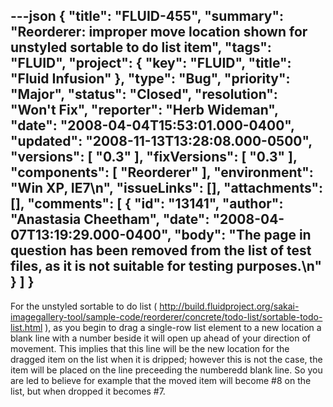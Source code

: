 ---json
{
  "title": "FLUID-455",
  "summary": "Reorderer: improper move location shown for unstyled sortable to do list item",
  "tags": "FLUID",
  "project": {
    "key": "FLUID",
    "title": "Fluid Infusion"
  },
  "type": "Bug",
  "priority": "Major",
  "status": "Closed",
  "resolution": "Won't Fix",
  "reporter": "Herb Wideman",
  "date": "2008-04-04T15:53:01.000-0400",
  "updated": "2008-11-13T13:28:08.000-0500",
  "versions": [
    "0.3"
  ],
  "fixVersions": [
    "0.3"
  ],
  "components": [
    "Reorderer"
  ],
  "environment": "Win XP, IE7\n",
  "issueLinks": [],
  "attachments": [],
  "comments": [
    {
      "id": "13141",
      "author": "Anastasia Cheetham",
      "date": "2008-04-07T13:19:29.000-0400",
      "body": "The page in question has been removed from the list of test files, as it is not suitable for testing purposes.\n"
    }
  ]
}
---
For the unstyled sortable to do list ( <http://build.fluidproject.org/sakai-imagegallery-tool/sample-code/reorderer/concrete/todo-list/sortable-todo-list.html> ), as you begin to drag a single-row list element to a new location a blank line with a number beside it will open up ahead of your direction of movement. This implies that this line will be the new location for the dragged item on the list when it is dripped; however this is not the case, the item will be placed on the line preceeding the numberedd blank line. So you are led to believe for example that the moved item will become #8 on the list, but when dropped it becomes #7.

        